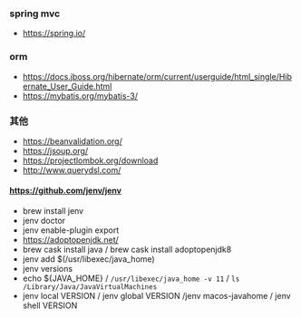 ### spring mvc
- https://spring.io/

### orm
- https://docs.jboss.org/hibernate/orm/current/userguide/html_single/Hibernate_User_Guide.html
- https://mybatis.org/mybatis-3/

### 其他
- https://beanvalidation.org/
- https://jsoup.org/
- https://projectlombok.org/download
- http://www.querydsl.com/

#### https://github.com/jenv/jenv
- brew install jenv
- jenv doctor
- jenv enable-plugin export
- https://adoptopenjdk.net/
- brew cask install java / brew cask install adoptopenjdk8
- jenv add $(/usr/libexec/java_home)
- jenv versions
- echo ${JAVA_HOME} / `/usr/libexec/java_home -v 11` / `ls /Library/Java/JavaVirtualMachines`
- jenv local VERSION / jenv global VERSION /jenv macos-javahome / jenv shell VERSION